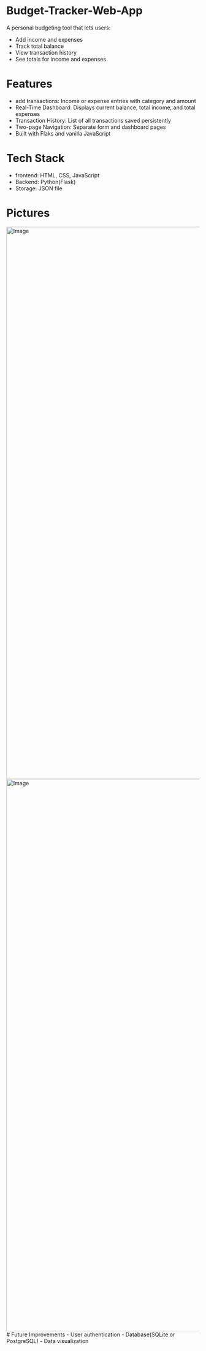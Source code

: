 # Budget-Tracker-Web-App
A personal budgeting tool that lets users:
- Add income and expenses
- Track total balance
- View transaction history
- See totals for income and expenses
# Features
- add transactions: Income or expense entries with category and amount
- Real-Time Dashboard: Displays current balance, total income, and total expenses
- Transaction History: List of all transactions saved persistently
- Two-page Navigation: Separate form and dashboard pages
- Built with Flaks and vanilla JavaScript
# Tech Stack
- frontend: HTML, CSS, JavaScript
- Backend: Python(Flask)
- Storage: JSON file
# Pictures
<img width="1440" alt="Image" src="https://github.com/user-attachments/assets/d5383296-5a01-49c0-a78c-b69024e3f51e" />
<img width="1440" alt="Image" src="https://github.com/user-attachments/assets/9403ae27-aac7-4bcf-a7eb-9deac75d0b7a" />
# Future Improvements
- User authentication
- Database(SQLite or PostgreSQL)
- Data visualization
